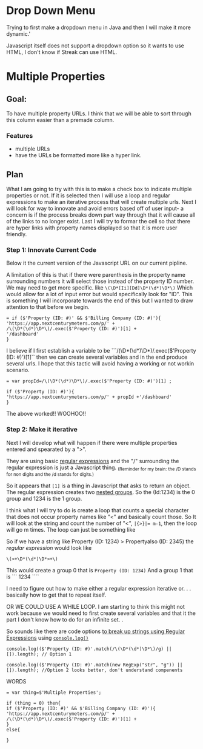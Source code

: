 # Drop Down Menu

Trying to first make a dropdown menu in Java and then I will make it more dynamic.'

Javascript itself does not support a dropdown option so it wants to use HTML, I don't know if Streak can use HTML.


# Multiple Properties
## Goal: 
To have multiple property URLs. I think that we will be able to sort through this column easier than a premade column. 
### Features
- multiple URLs
- have the URLs be formatted more like a hyper link. 
## Plan
What I am going to try with this is to make a check box to indicate multiple properties or not. If it is selected then I will use a loop and regular expressions to make an iterative process that will create multiple urls. Next I will look for way to innovate and avoid errors based off of user input- a concern is if the process breaks down part way through that it will cause all of the links to no longer exist. Last I will try to formar the cell so that there are hyper links with property names displayed so that it is more user friendly.

### Step 1: Innovate Current Code
Below it the current version of the Javascript URL on our current pipline. 

A limitation of this is that if there were parenthesis in the property name surrounding numbers it will select those instead of the property ID number. We may need to get more specific. like ```\(\D*[Ii][Dd]\D*(\d*)\D*\)``` Which would allow for a lot of input error but would specifically look for "ID". This is something I will incorporate towards the end of this but I wanted to draw attention to that before we begin. 

~~~
= if ($'Property (ID: #)' && $'Billing Company (ID: #)'){
'https://app.nextcenturymeters.com/p/' +
/\(\D*(\d*)\D*\)/.exec($'Property (ID: #)')[1] + 
'/dashboard'
}
~~~
I believe if I first establish a variable to be ```/\(\D*(\d*)\D*\)/.exec($'Property (ID: #)')[1]`` then we can create several variables and in the end produce several urls. I hope that this tactic will avoid having a working or not workin scenario. 
~~~
= var propId=/\(\D*(\d*)\D*\)/.exec($'Property (ID: #)')[1] ; 

if ($'Property (ID: #)'){
'https://app.nextcenturymeters.com/p/' + propId +'/dashboard'
}
~~~~
The above worked!! WOOHOO!! 

### Step 2: Make it iterative
Next I will develop what will happen if there were multiple properties entered and spearated by a ">".

They are using basic [regular expressions](https://en.wikipedia.org/wiki/Regular_expression#Basic_concepts) and the "/" surrounding the regular expression is just a Javascript thing. <sub>(Reminder for my brain: the /D stands for non digits and the /d stands for digits.)<sub>

So it appears that ```[1]``` is a thing in Javascript that asks to return an object. The regular expression creates two [nested groups](https://regexone.com/lesson/nested_groups). So the (Id:1234) is the 0 group and 1234 is the 1 group. 

I think what I will try to do is create a loop that counts a special character that does not occur property names like "<" and basically count those. So It will look at the string and count the number of "<", ```|{>}|= m-1```, then the loop will go m times. 
The loop can just be something like 

So if we have a string like Property (ID: 1234) > Propertyalso (ID: 2345) the *regular expression* would look like 
~~~
\(>+\D*(\d*)\D*>+\)
~~~
This would create a group 0 that is ```Property (ID: 1234)```
And a group 1 that is ``` 1234 ````

I need to figure out how to make either a regular expression iterative or. . . basically how to get that to repeat itself. 

OR WE COULD USE A WHILE LOOP. I am starting to think this might not work because we would need to first create several variables and that it the part I don't know how to do for an infinite set. .

So sounds like there are code options [to break up strings using Regular Expressions](https://stackoverflow.com/questions/881085/count-the-number-of-occurrences-of-a-character-in-a-string-in-javascript) using [```console.log()```](https://github.com/brandibushman/NextCentury-again/edit/master/Java%20Basics)

~~~
console.log(($'Property (ID: #)'.match(/\(\D*(\d*)\D*\)/g) || []).length); // Option 1

console.log(($'Property (ID: #)'.match(new RegExp("str", "g")) || []).length); //Option 2 looks better, don't understand compenents
~~~





WORDS
~~~
= var thing=$'Multiple Properties';

if (thing = 0) then{
if ($'Property (ID: #)' && $'Billing Company (ID: #)'){
'https://app.nextcenturymeters.com/p/' +
/\(\D*(\d*)\D*\)/.exec($'Property (ID: #)')[1] + 
}
else{

}
~~~
